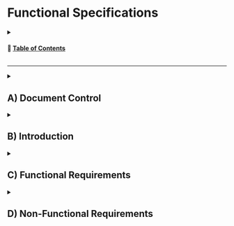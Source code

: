 # Functional Specifications
<details>
<summary>

<!-- TABLE OF CONTENTS -->
<h4 id="table-of-contents"> 📖 <ins>Table of Contents</ins></h4>

</summary>

<ul>
    <li><a href="#a-document-control">A) Document Control</a></li>
        <ul>
            <li><a href="">1. Document Information</a></li>
            <li><a href="">2. Document History</a></li>
            <li><a href="">3. Document Approval</a></li>
        </ul>
    <li><a href="#b-introduction">B) Introduction</a></li>
        <ul>
            <li><a href="#1-glossary">1. Glossary</a></li>
            <li><a href="#2-project-overview">2. Project Overview</a></li>
            <li><a href="#3-project-definition">3. Project Definition</a></li>
                <ul> 
                    <li><a href="#-vision">➭ Vision</a></li>
                    <li><a href="#-objectives">➭ Objectives</a></li>
                    <li><a href="#-scope">➭ Scope</a></li>
                    <li><a href="#-deliverables">➭ Deliverables</a></li>
                </ul>
            <li><a href="#4-project-organisation">4. Project Organisation</a></li>
                <ul> 
                    <li><a href="#-project-representatives">➭ Project Representatives</a></li>
                    <li><a href="#-stakeholders">➭ Stakeholders</a></li>
                    <li><a href="#-project-roles">➭ Project Roles</a></li>
                    <li><a href="#-project-reviewers">➭ Project Reviewers</a></li>
                </ul>
            <li><a href="#5-project-plan">5. Project Plan</a></li>
                <ul> 
                    <li><a href="#-retroplanning">➭ Retroplanning</a></li>
                    <li><a href="#-milestones">➭ Milestones</a></li>
                    <li><a href="#-dependencies">➭ Dependencies</a></li>
                    <li><a href="#-resourcesfinancial-plan">➭ Resources / Financial Plan</a></li>
                    <li><a href="#-assumptionsconstraints">➭ Assumptions & Constraints</a></li>
                </ul>
        </ul>
    <li><a href="#c-functional-requirements">C) Functional Requirements</a></li>
        <ul>
            <li><a href="#1-pac-mans-features-overview">1.a) Pac-Man's Feature Overview</a></li>
                <ul>
                    <li><a href="">➭ Brief History..</a></li>
                    <li><a href="">➭ Objective and loss condition</a></li>
                    <li><a href="">➭ Player</a></li>
                    <li><a href="">➭ Fruits</a></li>
                    <li><a href="">➭ Fright Mode</a></li>
                    <li><a href="">➭ Score</a></li>
                    <li><a href="">➭ Ghosts</a></li>
                    <li><a href="">➭ Sound</a></li>
                </ul>
            <li><a href="#1b-pacmans-features-breakdown">1.b) Pac-Man's Features Breakdown</a></li>
                <ul>
                    <li><a href="#-level">➭ Level</a></li>
                    <li><a href="#-user-interface">➭ User Interface</a></li>
                    <li><a href="#-leaderboard">➭ Leaderboard</a></li>
                    <li><a href="#-player-1">➭ Player</a></li>
                    <li><a href="#-level">➭ Ghosts</a></li>
                    <li><a href="#-sound-design">➭ Sound Design</a></li>
                </ul>
            <li><a href="#2-personas-definition">2. Personas Definition</a></li>
            <li><a href="#3-use-cases-analysis">3. Use Case Analysis</a></li>
            <li><a href="#4-functional-analysis">4. Functional Analysis</a></li>
        </ul>
    <li><a href="#d-non-functional-requirements">D) Non-Functional Requirements</a></li>
        <ul>
            <li><a href="#costs">1. Costs</a></li>
                <ul>
                    <li><a href="#i---capital-expenditures">➭ Capital Expenditures</a></li>
                    <li><a href="#ii---operational-expenditures">➭ Operational Expenditures</a></li>
                </ul>
            <li><a href="#reliability">2. Reliability</a></li>
            <li><a href="#responseperformance">3. Response / Performance</a></li>
            <li><a href="#operability">4. Operability</a></li>
            <li><a href="#recovery">5. Recovery</a></li>
            <li><a href="#delivery">6. Delivery</a></li>
            <li><a href="#maintainability">7. Maintainability</a></li>
            <li><a href="#security">8. Security</a></li>
        </ul>
</ul>
    
</details>

<hr>

<!-- Document Control -->
<details>
<summary>

## A) Document Control

</summary>

- ### 1) Document Information

| Document ID | Document # 01 |
|---|---|
| Document Owner | Max BERNARD |
| Issue date | 07/11/2023 |
| Last Issue Date | 10/11/2023 |
| Document Name | Functional-Specification|

- ### 2) Document History

| Version n° | Edits completed by | Date | Description of edit |
|---|---|---|---|
|01|Max BERNARD, Mathis KAKAL| 11/08/2023 | Initial Release (V.01) |

- ### 3) Document Approval

| Role | Name | Signature | Date |
|---|---|---|---|
| Project Manager | Arthur LEMOINE | | |
| Tech Lead | Mathis KAKAL | | |
| Software Developer | Pierre GORIN | | |
| Software Developer | Evan UHRLING | | |
| Quality Assurance | Quentin CLEMENT | | |
| Quality Assurance | Robin DEBRY | | |

</details>

<!-- Introduction  -->
<details>
<summary>

## B) Introduction

</summary>

- ### 1) Glossary

| Term used | Definition |
|---|---|
| "Team" | ALGOSUP team 3 (2023-2024 - Project 2) |
| "Player" | The person playing the game |
| "Pac-Man" the character | A yellow ball controlled by the player |
| "Ghost" | The game's enemy |
| "Gum" | The small dots in the maze |
| "Super Gum" | The bigger dots in the maze that trigger Fright Mode |
| "Fright Mode" | The state of the game in which pac-man can eat ghosts |
| "Ghost Spawning Box" or "GSB" | The box at the center of the screen from which a ghost appear |
| "Maze" | The game environment  |
| "User Interface" or "UI" | The visual and interactive elements through which users interact with the game |
| "x86 CPU" | x86 is a popular computer processor architecture |
| "Assembly" | A low-level programming language that is human-readable |
| "Leaderboard" | a ranked list that displays the scores or performance of players |

- ### 2) Project Overview

<!--- Explain what we have to do -->
Our team was tasked with creating a Pac-Man clone, with the added restriction that it had to be coded in assembly and run on an x86 CPU architecture 16-bit system.

- ### 3) Project Definition

    - #### ➭ <ins>Vision</ins>

    <!-- our end goal with this project -->
    We are making a perfect Pac-Man clone. We will use the original assets and copy the game mechanics as closely as possible. We want to make an arcade machine to play the game on.F

    - #### ➭ <ins>Objectives</ins>

    * Making a Pac-Man Clone
    * Using assembly
    * Has to work on an x86 CPU
    * Delivering an arcade machine

    - #### ➭ <ins>Scope</ins>

    | In Scope |
    |---|
    | Delivering an open source clone of pacman in assembly |
    | Must run on a 1990s computer using x86 CPU |
    | Must be programed in assembly |

    | Out of Scope |
    |---|
    | Re-Doing the Pac-Man cutscenes |
    | Multiplayer |
    | Advanced Player Movement |
    | Advanced Ghost Respawn Mechanic |
    | Using a high level programing language to generate the assembly |

    - #### ➭ <ins>Deliverables</ins>

    | Name | Type | Deadline | Goal | Link |
    |---|---|---|---|---|
    | Functional Specifications Document | Document (markdown) | | | |
    | Technical Specifications Document | Document (markdown) | | | |
    | Weekly Reports | Document (markdown) | | | |
    | Test Plan | Document (markdown) | | | |
    | Test Cases | Spreadsheet (Google Sheets) | | | |

- ### 4) Project Organisation

    - #### ➭ <ins>Project Representatives</ins>

    |Project Owner|Represented by...|
    |---|---|
    |**Franck JEANNIN**|Represented by himself|
    |Arthur LEMOINE|Represented by Max BERNARD (Program Manager)|
    
    The project sponsors (highlighted in **bold**) are expected to be in charge of:

    - Defining the vision and high-level objectives for the project.
    - Approving the requirements, timetable, resources and budget (if necessary).
    - Authorizing the provision of funds/resources (internal or external) (if necessary).
    - Approving the functional and technical specifications written by the team.
    - Ensuring that major business risks are identified and managed by the team.
    - Approving any major changes in scope.
    - Received Project Weekly Reports and took action accordingly to resolve issues escalated by the Project Manager.
    - Ensuring business/operational support arrangements are put in place.
    - Ensuring the participation of a business resource (if required).
    - Providing final acceptance of the solution upon project completion.

    - #### ➭ <ins>Stakeholders</ins>

    | Stakeholder | Might have/find an interest in... |
    |---|---|
    | Franck JEANNIN | Having the student learn assembly  |
    | ALGOSUP Students | Learning assembly and getting experience |
    | B3 | Geting an arcade machnine in the breakroom |

    - #### ➭ <ins>Project Roles</ins>

    As defined by the project owner (ALGOSUP), the team is arranged in the following manner:

    | Role | Description | Name |
    |---|---|---|
    | Project Manager | Is in charge of organization, planing and budgeting.<br>Keep the team motivated.  | Arthur LEMOINE |
    | Program Manager | Makes sure the project meets expectation.<br>Is in charge of design.<br>Is responsible for writing the Functional Specification | Max BERNARD |
    | Tech Lead | Makes the technical decision in the project.<br>Translates the Functional Specification into Technical Specifications.<br> Does code review. | Mathis KAKAL |
    | Software Engineer | Writes the code.<br>Writes documentation<br>Participate in the technical design. | Pierre GORIN |
    | Software Engineer | | Evan UHRLING |
    | Quality Assurance |  Tests all the functionalities of a product to find bugs and issue.<br>Document bugs and issues.<br>Write the test plan.<br>Check that issues have been fixed.| Quentin CLEMENT |
    | Quality Assurance | | Robin DEBRY |

    - #### ➭ <ins>Project Reviewers</ins>

    External project reviewers have been appointed by the project owner to review our specifications and provide us with feedback.

- ### 5) Project Plan

    - #### ➭ <ins>Retroplanning</ins>

    ![image.png](./pictures/retroplan.png)

    - #### ➭ <ins>Milestones</ins>

    | Milestone | Deadline |
    |---|---|
    | Functional Specifications V1 | Monday, November 13th 2023 |
    | Technical Specifications V1 | Monday, November 27th 2023 |
    | POC (pre MVP) | Friday, December 1st 2023 |
    | MVP (Alpha realease) | Monday, December 11th 2023 |
    | Oral Presentation (Beta Release) | Thuesday, December 21st 2023 |

    - #### ➭ <ins>Dependencies</ins>

    The POC requires some prior understanding of the target technologies before being developed, meaning that its development will probably start on week 2. 
    
    The MVP requires the POC to be made first to estimate task difficulty and set objectives' viability.

    The rest of the project depends on the first version of the functional specifications to be released and approved first.

    - #### ➭ <ins>Resources/Financial plan</ins>

    We have an estimated 385 man-hours total to complete this project
    => The team (7 people)

    => Teachers

    => 1 computer per team member

    => The book "PROGRAMING BOOT SECTOR GAMES"

    => ALGOSUP's library

    - #### ➭ <ins>Assumptions/Constraints</ins>

    | Assumptions |
    |---|
    | We assume we will have no issue with the copyright of Pac-Man |
    | DosBox is stable enough to not be a concern for reliability |
    | DosBox can run the same program no pater the OS |

    | Constraints |
    |---|
    | We have to code in Assembly |
    | We have to run the program on a x86 CPU |
    | We can not make a comercial use of the project |

</details>

<!-- Functional Requirements -->
<details>
<summary>

## C) Functional Requirements

</summary>

- ### 1.a) Pac-Man's Features Overview

    - #### ➭ <ins>Brief History...</ins>

    Pac-Man is a maze arcade game created in 1980 in Japan. In the game, you play Pac-Man, who looks like: <img src="./pictures/functional-specification/game/pac-man1.png" alt="a yellow ball with a mouth" width="15">, and need to eat all the Gums in a maze to end the level.
    <p align="center"><img src="./pictures/functional-specification/game/pac-man-game.png" alt="Pac-Man game" width="400"/></p> 

    In this picture, the smallest dots in the maze are Gums. You can go up, down, left, or right to navigate the level, with no other input required.

    Multi-coloured ghosts <img src="./pictures/functional-specification/game/pink-ghost.png" alt="pink ghost" width="15"/> are chasing Pac-Man through the level, and if one touches Pac-Man, he loses a life.
    Pac-Man can eat a Super Gum (the slightly bigger dots). 
    
    They allow Pac-Man to eat the ghosts for a period of time. The ghosts get faster when you complete a level, and the Super Gum bonus gets shorter.
    After a set amount of time, fruits appear in a level. Eating the fruits gives bonus points.

    - #### ➭ <ins>Objectives and loss condition</ins>

    The game objectives are twofold :
    - Eat all the Gums (244) in a maze. This will bring the player to the next level.
    - Get the highest possible Score. Several actions will let the player increase their score.
    Eating all the Gums will increase the score, but is not the only way to do so.

    There is a single loss conditions : being touched by a ghost.<br>The player can lose 4 times before getting a game over.

    - #### ➭ <ins>Player</ins>
    The player plays as Pac-Man, a yellow ball with a mouth.

    <p align="center"><img src="./pictures/functional-specification/game/pacman-move.gif" alt="Pac-Man gif" width="200"/></p>

    It can move in 4 directions : Up, Down, Left and Right. The movement speed changes from level to level.
    
    The player can eat Gums to gain points. The player can eat Super Gum (the bigger pink dots in the maze) to enter what is called Fright Mode.

    - #### ➭ <ins>Fruits</ins>

    Fruits can appear in the maze twice per game when the player eats a specific amount of Gums. Fruits only stay on screen for a short time.
    <p align="center"><img src="./pictures/functional-specification/game/fruits.png" alt="fruits" width="200"/></p>

    - #### ➭ <ins>Fright mode</ins>

    In Fright Mode, the player can move faster and can now eat ghosts without dying. When in this state, the objective becomes to eat the ghosts. At higher levels, Fright Mode gets shorter and shorter.

    - #### ➭ <ins>Score</ins>

    These are all the ways the player can score points :
    - Eating Gums
    - Eating Super Gums
    - Eating Fruits
    - Eating a ghost

    Once the player reaches 10,000 points, he gains an extra life.

    - #### ➭ <ins>Ghosts</ins>

    <p align="center"><img src="./pictures/functional-specification/game/red.png" alt="red" width="50"/><img src="./pictures/functional-specification/game/pink-ghost.png" alt="pink" width="50"/><img src="./pictures/functional-specification/game/orange-ghost.png" alt="orange" width="50"/><img src="./pictures/functional-specification/game/cyan.png" alt="cyan" width="50"/></p>
    There are 4 ghosts. 

    The player dies when touching one of the ghosts.

    A ghost can be eaten by the player when the game is in fright mode

    If a ghost gets eaten, he goes back to the center of the maze

    At higher difficulties, ghosts get faster

    The ghosts have three behaviors:<br><br>

    - Scater : the ghosts are going for a corner of the maze
    - Chase : Each ghost has a different chase behavior, but the idea is to hunt down the player.
    - Frightened : The ghosts are running away from the player with random movement. This only activates when the game is in Fright Mode when the player eats a Super Gum.

    The Ghosts cycle between Scater and Chase. At higher levels, ghosts spend more time in Chase mode.

    - #### ➭ <ins>Sound</ins>

    There are sound effects for the following events:

    - Start-Up
    - Pac-Man Eating
    - Pac-Man Eating Fruits
    - Ghost Siren Sound
    - Fright Mode
    - Pac-Man Eating Ghost
    - Pac-Man Get High Score (10,000 points)
    - Pac-Man dying/Game Over

- ### 1.b) Pacman's Features Breakdown

    - #### ➭ <ins>Level</ins>

        - ##### <ins>Grid</ins>

        The level can be subdivided into a grid. In that grid, the maze is made of 28 by 31 tiles. A single subdivision will be referred to as a 'Tile'.

        - ##### <ins>Maze</ins>

        We will use the original 1980 Pac-Man level layout. The picture below can be used as a reference to recreate the layout. Neither Pac-Man nor the ghosts can cross the blue lines.
        <p align="center"><img src="./pictures/functional-specification/game/tiles.png" alt="Tiles" width="500"/></p>
            
        The level's walls have a blue border and a transparent fill. They should be 1/2 Grid thick. When walls are next to one another, the inner border should be removed so that it looks like there is no empty space.<br>
        There should be a 30% rounded effect on every corner, similar to the border-radius effect in CSS.

        - ##### <ins>Gums</ins>

        A normal Gum is a square with 1/4 the size of a tile. The Gum should be at the center of a tile. <br> The Super Gum should be a circle with the diameter of a tile. The center of this circle should also be at the center of the tile.

        - ##### <ins>Fruits</ins>

        The fruits should be in the center of a tile. Fruits Sprites should fit in a square with sides 5/4th that of a tile.
        <p align="center"><img src="./pictures/functional-specification/game/fruits.png" alt="fruits" width="500"/></p>

        Fruits should be a more or less pixelated version of these designs, with more or less simplified colours as the technical limitation dictates.

        - ##### <ins>Ghost Spawning Box</ins>

        The <em>Ghost Spawning Box</em> or GSB is the box at the maze's center from which the ghosts appear. This box's walls shouldn't be rounded, unlike the other walls in the maze.
        <p align="center"><img src="./pictures/functional-specification/game/ghost-sb.png" alt="GSB" width="300"/></p>

        The box's internal size is 6x3 tiles. The box has a white door in the middle of the top wall. This door is 2 tiles wide<br>The player cannot cross the box, but the ghosts can.

    - #### ➭ <ins>User Interface</ins>

        - ##### <ins>Font</ins>

        The font is a monospace sans-serif and should be all uppercase. The characters are white to create a contrast against the black background. Every character is 7/8th of a tile. The Character of the UI should also fit in the grid.

        - ##### <ins>Game Score</ins>

        At the top of the screen 2 Tiles above the maze. "HIGH SCORE" should be aligned at the center of the screen.<br> The number should be displayed below the text. The rightmost number in the high score should be under the "O" of "SCORE".<br><br> The current score should be displayed as "1UP", horizontally aligned with "HIGH SCORE". The "P" of "1UP" should be 3 tiles to the left of the "H" of "HIGH SCORE".<br> The number should be displayed horizontally aligned with the numbers under "HIGH SCORE". The rightmost number should be offset 1 character to the right of the "P" in "1UP". The end result should look like this picture:
        <p align="center"><img src="./pictures/functional-specification/game/score.png" alt="pac-man UI" width="400"/></p>

        - ##### <ins>Game Ready</ins>

        At the start of the game, "READY!" gets displayed on the corridor just under the Ghost Spawning Box, as seen in the image below.
        <p align='center'><img src='./pictures/functional-specification/game/game-ready.png' alt='ready' width='400'/></p>

        This message should disappear when the game starts. This message should use the same font as the rest of the UI but be yellow.

        - ##### <ins>Game Over</ins>

        When the player loses all of his lives, a game-over screen needs to appear. The words "GAME OVER" appear in the corridor under the <em>Ghost Spawning Box</em>, as seen in the image below.
        <p align='center'><img src='./pictures/functional-specification/game/game-over.png' alt='game over' width='400'/></p>

        This stays on display for 3 seconds until the game takes the player to the leaderboard. This message uses the same font as the rest of the UI but is red. The space between the "GAME" and the "OVER" is 2 Tiles.

    - #### ➭ <ins>Leaderboard</ins>

        - ##### <ins>Enter Your Initials</ins>

        Once a player reaches a score high enough to make it into the top 10 of players, they will be prompted to enter their initials on a screen that looks like the one below.
        <p align='center'><img src='./pictures/functional-specification/game/enter-your-initials.png' alt='initials' width='350'></p>

        The player can use the Up and Down buttons to change the selected letter. Going up cycles from Z to A, and going down cycles from A to Z. It should loop once you try to go beyond Z or A. There should only be the 26 letters of the alphabet.
        You can select which letters you are changing by using the Left and Right buttons. This does <b>not</b> loop when you reach either end. The selected letters should have arrows above and below them.
        When the player presses the Right button while on the rightmost letter, the name is validated, and the High Score page is displayed.

        - ##### <ins>High Scores</ins>
        "HIGH SCORES" should be displayed at the top and center of the screen.<br> On the High Score page, the font will have a 1 tile gap between each line. The font is otherwise unchanged from the normal UI font.
        <p align='center'><img src='./pictures/functional-specification/game/leaderboard.png' alt='leaderboard' width='400'></p>

        There should be a 3 tile gap between "HIGH SCORES" and the header of the score table. The table should contain 3 columns: "RANK", "SCORE", and "NAME" from left to right.

        "RANK" contains the player ranks up to 10th. The "T" of "1ST" should be under the "N" of "RANK". This alignment should continue up to 9th. However, the "H" of "10TH" should be vertically aligned with the "K" of "RANK".

        "SCORE" contains all the high scores. The rightmost digit of a score should be vertically aligned with the "E". The score cannot go higher than 99999. If it does, it shouldn't display the additional digits. For example, 100002 should be displayed as 00002.

        "NAME" should contain the 3-letter initials that were entered by the player who reached the high score.

        When a player sets a new high score, it should push out the player that was previously in 10th place and make it so his name and score are no longer displayed. The new high score gets inserted between the two closest higher and lower numbers.

        - ##### <ins>Leaving Leaderboard</ins>
        Pressing the start button should leave the leaderboard and start a new game.

    - ### ➭ Player

    - #### ➭ <ins>Movement</ins>

        The Pac-Man can move in four directions: Up, Down, Left and Right. The Pac-Man can not cross the wall of the Maze. It continues to move in a direction until it encounters a wall, at which point it stops moving, or the player gives another direction.<br>The Pac-Man can go through tunnels, highlighted in red in the picture below. Going through a tunnel transports you to the other tunnel.
        <p align="center"><img src="./pictures/functional-specification/game/pac-man-game-1.png" alt="pac-man tunel" width="400"></p>

        Pac-Man base speed is 9.47 tiles per second.

        - ##### <ins>Animation</ins>

        Pac-Man's diameter is 13/8 of a tile. It closes and oppens his mouth in a loop whenever he moves. This GIF should be used as a reference for this animation. Pac-Man's mouth should point in the direction of movement.
        <p align="center"><img src="./pictures/functional-specification/game/pacman-move.gif" alt="pac-man gif" width="300"></p>

        - ##### <ins>Turning</ins>

        If the player initiates the turn 1/2 tile before the corner, He can move 45° until he gets to the middle of the corridor, as seen in the picture below.
        <p align="center"><img src="./pictures/functional-specification/game/turning.png" alt="turning" width="200"></p>

        The player moves faster during this phase as he is moving in both directions simultaneously, making him twice as fast.
        If the turn is initiated earlier, this effect lasts longer, but it can not be initiated earlier than 1/2 tile before the corner. <br> Otherwise, The turn is a 90° angle and gets no speed boost.

        - #### ➭ <ins>Eating Gums</ins>

        Pac-Man can eat Gums, the small dots in the maze. When he eats, he stops for 1/60th of a second. Eating a gum adds 10 points to the score.<br> Eating a Super Gum (the bigger dots) stops Pac-Man for 3/60th of a second. Once he eats this Super Gum, he enters Fright modes and adds 50 points to the score.

        - #### ➭ <ins>Fright Mode</ins>

        This speeds up Pac-Man and Makes the ghost run away from the player. The player can now eat the ghosts. Each ghost gives a certain amount of points.
        _| points
        ---|---
        1st ghost | 200
        2nd ghost | 400
        3rd ghost | 800
        4th ghost | 1600

        As the level increases, the time in Fright Mode varies up to level 19, when Fright Mode ends instantly.

        Level | Fright. Time (in sec.)
        --- | ---
        1 | 6
        2 | 5
        3 | 4
        4 | 3
        5 | 2
        6 | 5
        7-8 | 2
        9 | 1
        10 | 5
        11 | 2
        12-13 | 1
        14 | 3
        15-16 | 1 
        17 | 0
        18 | 1
        19+ | 0

        - #### ➭ <ins>Speed</ins>

        When the level increases, Pac-Man's movement speed changes. This table gives the % modifier over the Base Speed of 9.47 tiles per second.

        Level | Speed Modifier | Fright Mode
        ---|---|---
        1 | 80% | 90%
        2-4 | 90% | 95%
        5-20 | 100% | 100%
        21+ | 90% | 100%

        - #### ➭ <ins>Fruits</ins>

        Fruits appear twice per level. When eaten, they give bonus points. However they don't stay on screen forever. They stay between 9 and 10 seconds. The exact time should be randomized each time.<br> The Fruit 1st appears after the player eats 70 gums. A 2nd Fruit appears after 170 gums have been eaten. <br><br> The bonus fruits are from left to right :<br> Cherry, Strawberry, Orange, Apple, Galaxian, Melon, Bell, Key
        <p align="center"><img src="./pictures/functional-specification/game/fruits.png" alt="fruits" width="500"/></p>

        Different fruits appear at different levels and give different point rewards : 

        |Fruit|Reward| Level
        |---|---| ---
        |Cherry|100| 1
        |Strawberry|300| 2
        |Orange|500| 3
        |Apple|700| 5-6
        |Melon|1000| 7-8
        |Galaxian|2000| 9-10
        |Bell|3000| 11-12
        |Key|5000| 13+

        - #### ➭ <ins>Player Lives and Death</ins>

        The player starts with 3 extra lives. He loses one whenever he gets touched by a ghost when not in frightened mode. This resets the player and ghosts to their starting position. <br> Once the player reaches 10,000 points, he gains an additional life.
        <p align="center"><img src="./pictures/functional-specification/game/pacman-death.gif" alt="pac-man death" width="400"/></p>

        When Pac-Man dies, an animation of the circle disappearing and exploding plays, as seen in the picture above.

    - ### ➭ Ghosts

    - #### ➭ <ins>General Information</ins>

        Ghosts main feature is to kill the player on contact, except when the game is in Fright Mode.

        - #### ➭ <ins>Speed</ins>

        As the level increases, ghosts get faster. When the Game is in Fright Mode, the ghosts get slower. Additionally, when crossing a tunnel, unlike Pac-Man, ghosts are slowed. The slow-down zone is highlighted in green in the picture below.
        <p align="center"><img src="./pictures/functional-specification/game/tunnel.png" alt="tunnel" width="400"/></p>
        
        This table gives the numbers as % of Pac-Man's base speed (9.47 tiles per second).

        Level | Ghost speed | Fright Mode | Tunnel Speed
        --- | --- | --- | --- 
        1 | 75% | 50% | 40%
        2-4 | 85% | 55% | 45%
        5+ | 95% | 60% | 50%

        - #### ➭ <ins>Behavior</ins>

        There are three modes for ghosts:
        * Chase : In chase mode, the ghost is hunting down Pac-Man. Each ghost has a unique chase behavior.
        * Scatter : Each ghost has a home corner in the maze. In Scatter mode, ghosts will navigate toward that corner.  
        * Frightened : When Pac-Man is in Fright Mode after eating a Super Gum, the ghosts randomly move through the maze. They also turn blue and frown (see image). <p align="center"><img src="./pictures/functional-specification/game/frightened.jpeg" alt="frightened" width="50"/></p>

        Ghost alternates between Scater and Chase at predetermined intervals. The timer on those intervals stops when the ghosts are in Fright mode. When the level changes, so does this timing. <br> This table gives the timing in second :

        Mode | Level 1 | Level 2-4 | Level 5+
        --- | --- | --- | ---
        Scatter | 7 | 7 | 5
        Chase | 20 | 20 | 20
        Scatter | 7 | 7 | 5
        Chase | 20 | 20 | 20
        Scatter | 5 | 5 | 5
        Chase | 20 | 1033 | 1037
        Scatter | 5 | 1/60 | 1/60
        Chase | ∞ | ∞ | ∞

        - #### ➭ <ins>Game Start</ins>

        Ghosts should start in the <em>Ghost Spawning Box</em> except Red, who starts in front of the door, as seen in the image.
        <p align="center"><img src="./pictures/functional-specification/game/start.png" alt="pac-man game" width="300"/></p>

        Red moves first, then Pink once Red is clear of the door, Orange moves when Pac-Man has eaten 30 Gums and last, Cyan leaves once Pac-Man has eaten 60 Gums. All the ghosts start in Scatter mode and on the same timer.

        - #### ➭ <ins>Ghost death</ins>

        When Pac-Man eats a ghost, it takes a few seconds for it to reappear in the Ghost Spawning Box. The ghosts can't leave the box while the Fright Mode is active. Once the Fright Mode is over, ghosts go back to the behavior they were at before being eaten.

    - #### ➭ <ins>Personality</ins>

        Each ghost has a slightly different personality and AI.

        - #### ➭ <ins>Red</ins>

        <p align="center"><img src="./pictures/functional-specification/game/red.png" alt="red" width="200"/></p>

        Red chase mode aims for the current player location. When the number of remaining Gums drops below a certain threshold, it speeds up. When it drops again, it accelerates a second time. <br>The number and acceleration figure change from level to level :

        Level | Remaining Gums 1 | Speed Up 1 | Remaining Gums 2 | Speed Up 2
        --- | --- | --- | --- | ---
        1-2 | 30 | 90% | 15 | 95%
        3-4 | 40 | 90% | 20 | 95%
        5 | 40 | 100% | 20 | 105%
        6-8 | 50 | 100% | 25 | 105%
        9-11 | 60 | 100% | 30 | 105%
        12-14 | 80 | 100% | 40 | 105%
        15-18 | 100 | 100% | 50 | 105%
        19+ | 120 | 100% | 60 | 105%

        - #### ➭ <ins>Pink</ins>

        <p align="center"><img src="./pictures/functional-specification/game/pink-ghost.png" alt="pink" width="200"/></p>

        Pink chase mode aims 4 tiles in front of the player. There is an exception to that logic; when the player is looking up, pink aims 4 tiles above and 4 tiles to the left of the player.
        <p align="center"><img src="./pictures/functional-specification/game/pink-target.png" alt="pink target" width="300"/></p>

        - #### ➭ <ins>Orange</ins>

        <p align="center"><img src="./pictures/functional-specification/game/orange-ghost.png" alt="orange" width="200"/></p>

        When this ghost is over 8 tiles away from Pac-Man he aims for Pac-Man's position. If he is closer than 8 tiles, he goes into scatter mode. This results in Orange doing back and forth. Keep in mind that, unlike Pac-Man, ghosts can not turn 180° on themselves, and this rule still applies when changing mode.

        - #### ➭ <ins>Cyan</ins>

        <p align="center"><img src="./pictures/functional-specification/game/cyan.png" alt="cyan" width="200"/></p>

        Cyan has a complex targeting algorithm.<br> Step by Steps:
        * Look 2 tiles ahead of Pac-Man. or 2 tiles up and 2 left when Pac-Man is looking up.
        * Then, draw a line from the Red Ghost to that target
        * Then double that line. 

        <p align="center"><img src="./pictures/functional-specification/game/cyan-targeting.png" alt="cyan target" width="400"/></p>

        In the example above :
        <ol>
        <li>The red Arrow show is looking 2 tiles in front of Pac-Man into the green dashed tile.</li>
        <li>In purple, we draw a line from Red to that dashed tile</li>
        <li>The yellow Arrow is a copy of the purple arrow but uses the dashed tile as a point of origin. The yellow arrow points at Cyan's target tile</li>
        </ol>
    
    - ### ➭ Sound Design

    - #### ➭ <ins>Intro</ins>

        This tune should play, when the game starts or restarts after a player's death.
        [Intro.wav](./sound/Intro.wav)<br><br>If there is a need to recreate the music rather than use the file, this is the coresponding partition.

        <p align="center"><img src="./pictures/functional-specification/partition/into.png" alt="into music" width="400"></p>

    - #### ➭ <ins>Other</ins>

        * [Waka.wav](./sound/Waka.wav) : The sound that plays when Pac-Man is eating normal gums.

        * [Fruits.wav](./sound/Fruits.wav) : The sound that plays when Pac-Man eats a Fruits.

        * [Ghost.wav](./sound/Ghost.wav) : The sound that ghosts make. It is almost always present in the game's background.

        * [Fright.wav](./sound/Fright.wav) : The sound that ghosts make when in Fright Mode.

        * [EatGhost.wav](./sound/EatGhost.wav) : The sound that plays when Pac-Man eats a ghost.

        * [1UP.wav](./sound/1UP.wav) : The sound that plays when the score reaches 10,000 and the player gains a life.

        * [GameOver.wav](./sound/GameOver.wav) : The sound that plays on either Pac-Man's death or Game Over.

- ### 2) Personas Definition

<!--
link to personas image
https://docs.google.com/presentation/d/1_mEMP8P38QoMadhjGEqS27iHCdO-DTESxNDUPH_uHMA/edit?usp=sharing

someone who never played 
someone who played the original pacman
someone an e-sport player of pacman 
-->
<img src="./pictures/functional-specification/personas/etienne_persona.png" alt="Etienne-Persona" width="95%" align="center"/> 
<img src="./pictures/functional-specification/personas/isabelle_persona.png" alt="Isabelle-Persona" width="95%" align="center"/> 
<img src="./pictures/functional-specification//personas/antoine_persona.png" alt="Antoine-Persona" width="95%" align="center"/>

- ### 3) Use Cases Analysis

| Use Case Number | Name | Description | Actor(s) | Pre-Conditions | Flow of Events | Post-Conditions | Exit Criteria | Notes & Issues |
|---|---|---|---|---|---|---|---|---|
| 1 | Start Game | A player starts a new game | Player | The game is installed and launched | -The Player press the start button<br>-The game initializes and loads the first level. | The game is in a playable state with the player controlling Pac-Man | Game is now playable |- |
| 2 | Navigating the Maze |The player's interaction with the game environment as they navigate the maze | Player | Game started, Pac-Man is alive. | -The player uses the joystick or keyboard arrows to move Pac-Man.<br>-The system checks for collisions with walls, ghosts, or dots.<br>-The game updates the maze display in real-time based on the player's input. | Pac-Man moves as directed by player inputs. | Pac-Man hits a wall, is caught by a ghost, or level is completed. | - |
| 3 | Finishing a Level | Completing all objectives of a level. | Player | All pellets in the level are eaten by Pac-Man. | -Pac-Man eats the last pellet.<br>-Sound indicating level completion.<br>-Load next level. | New level starts with increased difficulty. | Transition to next level | - |
| 4 | Dying | The player's character loses a life. | Player | Game started, Pac-Man is alive. | -A ghost collides with Pac-Man.<br>-The game pauses briefly and displays an animation of Pac-Man dying.<br>-The system deducts a life from the player's total lives.<br>-The game resets the level or Game Over if no lives remain. |  Pac-Man loses a life, and the game state is updated accordingly. | The level resets or the game over screen appears if no lives remain. | - |
| 5 |  Game Over | Ending the game after losing all lives. | Player | Pac-Man is caught by a ghost with no remaining lives. | -Display game over screen.<br>-Option to enter initials for leaderboard.<br>-Option to restart the game | Player's score is recorded, if high enough, on the leaderboard. | Game resets to initial state. | - |
| 6 | Fright-Mode | Special mode where ghosts become vulnerable. | Player | Pac-Man eats a Super Gum. | -Ghosts turn blue and move slower.<br>-Player can eat ghosts for extra points.<br>-Fright mode lasts for a limited time. | Ghosts return to normal state after time elapses. | Fright mode timer expires. | - |
| 7 | Collecting Fruit | Collecting bonus fruits that appear in the maze | Player | Pac-Man ate enough gums to make the fruits appear | -Player maneuvers Pac-Man to collect the fruit.<br>-Additional points are awarded. | Fruit disappears after being collected or after a set time. |  Fruit is collected or disappears after time lapse. | - |


- ### 4) Functional Analysis

    - Navigating the Maze :

    <p align="center"><img src="./pictures/functional-specification/function-diagram/moving.png" alt="pac-man UI" width="600"></p>

    - Dying and Game Over :

    <p align="center"><img src="./pictures/functional-specification/function-diagram/death.png" alt="pac-man UI" width="600"></p>

    - Fright-Mode and Ghosts :

    <p align="center"><img src="./pictures/functional-specification/function-diagram/ghost.png" alt="pac-man UI" width="600"></p>

    - Finishing a Level and Collecting Fruit :

    <p align="center"><img src="./pictures/functional-specification/function-diagram/eat.png" alt="pac-man UI" width="600"></p>


</details>

<!-- Non-Functional Requirements -->
<details>
<summary>

## D) Non-Functional Requirements

</summary>

- ### Costs
    - #### <ins>I - Capital Expenditures</ins>
        - ##### <ins>Material</ins>
            - Plywood
            - Paint
            - Rasbery Pie
            - Arcade Joystick
            - A 60 FPS Screen
        - ##### <ins>Software</ins>
            - DosBox 0.74-3-3
        - ##### <ins>Time Spent/Wages</ins>
            - 385 man-hours
    - #### <ins>II - Operational Expenditures</ins>
        - ##### <ins>Energies</ins>
            - Cost of electricity for the hardware
- ### Reliability
    - has to be bug-free up to 256 Level
    - Should not crash
    - Reliability is a core value of the videogame
- ### Response/Performance
    - Should Run at 60 FPS
    - Should respond in under 80ms
- ### Operability
    - Should Run on all OS suported by DosBox
- ### Recovery
    - Should Reset to default state in case of crash
    - should be able to keep the leaderboard in memory
- ### Delivery
    - As a free software with no commercial purpose, available to download from GitHub
    - In the form of a free Arcade Machine in the B3 Building at ALGOSUP
- ### Maintainability
    - Commented and Documented code
- ### Security
    - No Network conection
    - USB Port locked away on the arcade

</details>

<br>
